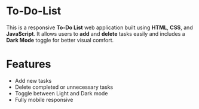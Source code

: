 # To-Do-List
This is a responsive **To-Do List** web application built using **HTML**, **CSS**, and **JavaScript**. It allows users to **add** and **delete** tasks easily and includes a **Dark Mode** toggle for better visual comfort.

# Features

-  Add new tasks
-  Delete completed or unnecessary tasks
-  Toggle between Light and Dark mode
-  Fully mobile responsive


